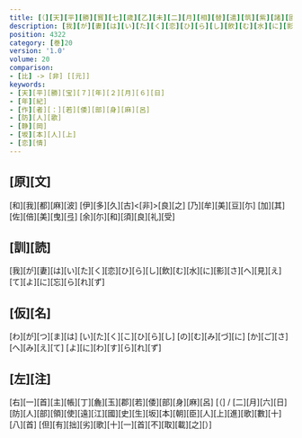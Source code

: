 ```yaml
---
title: [（][天][平][勝][寳][七][歳][乙][未][二][月][相][替][遣][筑][紫][諸][國][防][人][等][歌][）]
description: [我][が][妻][は][い][た][く][恋][ひ][ら][し][飲][む][水][に][影][さ][へ][見][え][て][よ][に][忘][ら][れ][ず]
position: 4322
category: [巻]20
version: '1.0'
volume: 20
comparison:
- [比] -> [非] [[元]]
keywords:
- [天][平][勝][宝][７][年][２][月][６][日]
- [年][紀]
- [作][者][：][若][倭][部][身][麻][呂]
- [防][人][歌]
- [静][岡]
- [坂][本][人][上]
- [恋][情]
---
```


## [原][文]

[和][我][都][麻][波] [伊][多][久][古]<[非]>[良][之] [乃][牟][美][豆][尓] [加][其][佐][倍][美][曳][弖] [余][尓][和][須][良][礼][受]

## [訓][読]

[我][が][妻][は][い][た][く][恋][ひ][ら][し][飲][む][水][に][影][さ][へ][見][え][て][よ][に][忘][ら][れ][ず]

## [仮][名]

[わ][が][つ][ま][は] [い][た][く][こ][ひ][ら][し] [の][む][み][づ][に] [か][ご][さ][へ][み][え][て] [よ][に][わ][す][ら][れ][ず]

## [左][注]

[右][一][首][主][帳][丁][麁][玉][郡][若][倭][部][身][麻][呂] [（] / [二][月][六][日][防][人][部][領][使][遠][江][國][史][生][坂][本][朝][臣][人][上][進][歌][數][十][八][首] [但][有][拙][劣][歌][十][一][首][不][取][載][之][）]
